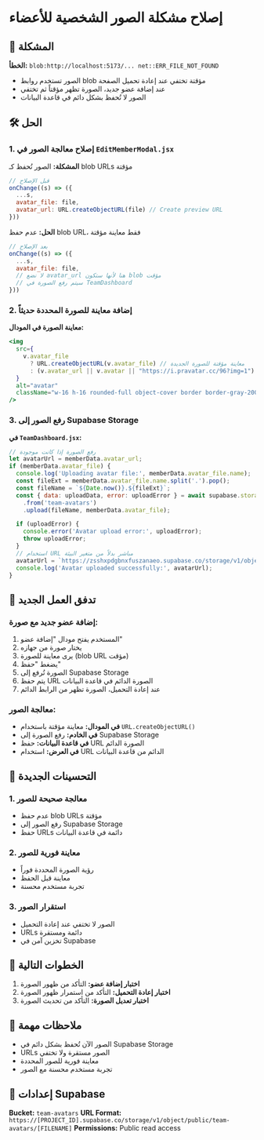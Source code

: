 # إصلاح مشكلة الصور الشخصية للأعضاء

## 🔧 المشكلة

**الخطأ:** `blob:http://localhost:5173/... net::ERR_FILE_NOT_FOUND`
- الصور تستخدم روابط blob مؤقتة تختفي عند إعادة تحميل الصفحة
- عند إضافة عضو جديد، الصورة تظهر مؤقتاً ثم تختفي
- الصور لا تُحفظ بشكل دائم في قاعدة البيانات

## 🛠️ الحل

### 1. إصلاح معالجة الصور في `EditMemberModal.jsx`

**المشكلة:** الصور تُحفظ كـ blob URLs مؤقتة
```jsx
// قبل الإصلاح
onChange((s) => ({ 
  ...s, 
  avatar_file: file,
  avatar_url: URL.createObjectURL(file) // Create preview URL
}))
```

**الحل:** عدم حفظ blob URL، فقط معاينة مؤقتة
```jsx
// بعد الإصلاح
onChange((s) => ({ 
  ...s, 
  avatar_file: file,
  // لا نضع avatar_url هنا لأنها ستكون blob مؤقت
  // سيتم رفع الصورة في TeamDashboard
}))
```

### 2. إضافة معاينة للصورة المحددة حديثاً

**معاينة الصورة في المودال:**
```jsx
<img
  src={
    v.avatar_file 
      ? URL.createObjectURL(v.avatar_file) // معاينة مؤقتة للصورة الجديدة
      : (v.avatar_url || v.avatar || "https://i.pravatar.cc/96?img=1") // صورة موجودة أو افتراضية
  }
  alt="avatar"
  className="w-16 h-16 rounded-full object-cover border border-gray-200"
/>
```

### 3. رفع الصور إلى Supabase Storage

**في `TeamDashboard.jsx`:**
```jsx
// رفع الصورة إذا كانت موجودة
let avatarUrl = memberData.avatar_url;
if (memberData.avatar_file) {
  console.log('Uploading avatar file:', memberData.avatar_file.name);
  const fileExt = memberData.avatar_file.name.split('.').pop();
  const fileName = `${Date.now()}.${fileExt}`;
  const { data: uploadData, error: uploadError } = await supabase.storage
    .from('team-avatars')
    .upload(fileName, memberData.avatar_file);

  if (uploadError) {
    console.error('Avatar upload error:', uploadError);
    throw uploadError;
  }
  // استخدام URL مباشر بدلاً من متغير البيئة
  avatarUrl = `https://zsshxpdgbnxfuszanaeo.supabase.co/storage/v1/object/public/team-avatars/${fileName}`;
  console.log('Avatar uploaded successfully:', avatarUrl);
}
```

## 🔄 تدفق العمل الجديد

### إضافة عضو جديد مع صورة:
1. المستخدم يفتح مودال "إضافة عضو"
2. يختار صورة من جهازه
3. يرى معاينة للصورة (blob URL مؤقت)
4. يضغط "حفظ"
5. الصورة تُرفع إلى Supabase Storage
6. يتم حفظ URL الصورة الدائم في قاعدة البيانات
7. عند إعادة التحميل، الصورة تظهر من الرابط الدائم

### معالجة الصور:
- **في المودال:** معاينة مؤقتة باستخدام `URL.createObjectURL()`
- **في الخادم:** رفع الصورة إلى Supabase Storage
- **في قاعدة البيانات:** حفظ URL الصورة الدائم
- **في العرض:** استخدام URL الدائم من قاعدة البيانات

## 🎯 التحسينات الجديدة

### 1. معالجة صحيحة للصور
- عدم حفظ blob URLs مؤقتة
- رفع الصور إلى Supabase Storage
- حفظ URLs دائمة في قاعدة البيانات

### 2. معاينة فورية للصور
- رؤية الصورة المحددة فوراً
- معاينة قبل الحفظ
- تجربة مستخدم محسنة

### 3. استقرار الصور
- الصور لا تختفي عند إعادة التحميل
- URLs دائمة ومستقرة
- تخزين آمن في Supabase

## 🚀 الخطوات التالية

1. **اختبار إضافة عضو:** التأكد من ظهور الصورة
2. **اختبار إعادة التحميل:** التأكد من استمرار ظهور الصورة
3. **اختبار تعديل الصورة:** التأكد من تحديث الصورة

## 📝 ملاحظات مهمة

- الصور الآن تُحفظ بشكل دائم في Supabase Storage
- URLs الصور مستقرة ولا تختفي
- معاينة فورية للصور المحددة
- تجربة مستخدم محسنة مع الصور

## 🔧 إعدادات Supabase

**Bucket:** `team-avatars`
**URL Format:** `https://[PROJECT_ID].supabase.co/storage/v1/object/public/team-avatars/[FILENAME]`
**Permissions:** Public read access
